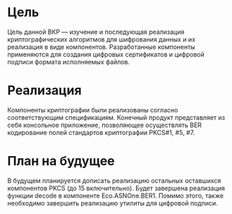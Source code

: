 # Цель
Цель данной ВКР — изучение и последующая реализация криптографических алгоритмов для шифрования данных и их реализация в виде компонентов. Разработанные компоненты 	применяются  для создания цифровых сертификатов и цифровой подписи формата исполняемых файлов. 
# Реализация
Компоненты криптографии были реализованы согласно соответствующим спецификациям. Конечный продукт представляет из себя консольное приложение, позволяющее осуществлять BER кодирование полей стандартов криптографии PKCS#1, #5, #7.
# План на будущее
В будущем планируется дописать реализацию остальных оставшихся компонентов PKCS (до  15 включительно). Будет завершена реализация функции decode в компоненте Eco.ASNOne.BER1. Помимо этого, также необходимо завершить реализацию утилиты для цифровой подписи.